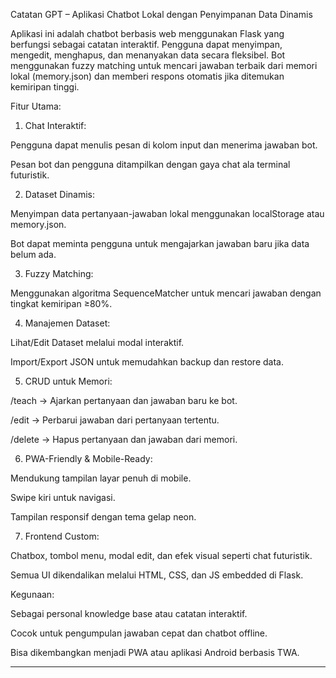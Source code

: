 Catatan GPT – Aplikasi Chatbot Lokal dengan Penyimpanan Data Dinamis

Aplikasi ini adalah chatbot berbasis web menggunakan Flask yang berfungsi sebagai catatan interaktif. Pengguna dapat menyimpan, mengedit, menghapus, dan menanyakan data secara fleksibel. Bot menggunakan fuzzy matching untuk mencari jawaban terbaik dari memori lokal (memory.json) dan memberi respons otomatis jika ditemukan kemiripan tinggi.

Fitur Utama:

1. Chat Interaktif:

Pengguna dapat menulis pesan di kolom input dan menerima jawaban bot.

Pesan bot dan pengguna ditampilkan dengan gaya chat ala terminal futuristik.



2. Dataset Dinamis:

Menyimpan data pertanyaan-jawaban lokal menggunakan localStorage atau memory.json.

Bot dapat meminta pengguna untuk mengajarkan jawaban baru jika data belum ada.



3. Fuzzy Matching:

Menggunakan algoritma SequenceMatcher untuk mencari jawaban dengan tingkat kemiripan ≥80%.



4. Manajemen Dataset:

Lihat/Edit Dataset melalui modal interaktif.

Import/Export JSON untuk memudahkan backup dan restore data.



5. CRUD untuk Memori:

/teach → Ajarkan pertanyaan dan jawaban baru ke bot.

/edit → Perbarui jawaban dari pertanyaan tertentu.

/delete → Hapus pertanyaan dan jawaban dari memori.



6. PWA-Friendly & Mobile-Ready:

Mendukung tampilan layar penuh di mobile.

Swipe kiri untuk navigasi.

Tampilan responsif dengan tema gelap neon.



7. Frontend Custom:

Chatbox, tombol menu, modal edit, dan efek visual seperti chat futuristik.

Semua UI dikendalikan melalui HTML, CSS, dan JS embedded di Flask.




Kegunaan:

Sebagai personal knowledge base atau catatan interaktif.

Cocok untuk pengumpulan jawaban cepat dan chatbot offline.

Bisa dikembangkan menjadi PWA atau aplikasi Android berbasis TWA.



---
